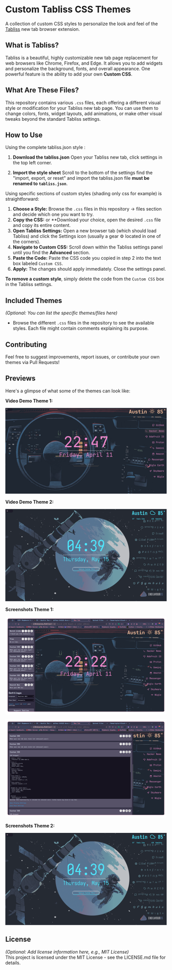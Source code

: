# Custom Tabliss CSS Themes                                                                                                                                                            
                                                                                                                                                                                       
A collection of custom CSS styles to personalize the look and feel of the [Tabliss](https://tabliss.io/) new tab browser extension.                                                    
                                                                                                                                                                                       
## What is Tabliss?                                                                                                                                                                    
                                                                                                                                                                                       
Tabliss is a beautiful, highly customizable new tab page replacement for web browsers like Chrome, Firefox, and Edge. It allows you to add widgets and personalize the background, fonts, and overall appearance. One powerful feature is the ability to add your own **Custom CSS**.
                                                                                                                                                                                       
## What Are These Files?                                                                                                                                                               
                                                                                                                                                                                       
This repository contains various `.css` files, each offering a different visual style or modification for your Tabliss new tab page. You can use them to change colors, fonts, widget layouts, add animations, or make other visual tweaks beyond the standard Tabliss settings.
                                                                                                                                                                                                                                     
## How to Use                                                                                                                                                                          

Using the complete tabliss.json style :

1. **Download the tabliss.json** Open your Tabliss new tab, click settings in the top left corner.

2. **Import the style sheet** Scroll to the bottom of the settings find the "import, export, or reset" and import the tabliss.json file **must be renamed to `tabliss.json`**.
                                                                                                                                                                                       
Using specific sections of custom styles (shading only css for example) is straightforward:                                                                                                                                          
                                                                                                                                                                                       
1.  **Choose a Style:** Browse the `.css` files in this repository -> files section and decide which one you want to try.                                                                               
2.  **Copy the CSS:** or **Download your choice, open the desired `.css` file and copy its entire content.                                                                                                        
3.  **Open Tabliss Settings:** Open a new browser tab (which should load Tabliss) and click the Settings icon (usually a gear ⚙️  located in one of the corners).                      
4.  **Navigate to Custom CSS:** Scroll down within the Tabliss settings panel until you find the **Advanced** section.                                                                 
5.  **Paste the Code:** Paste the CSS code you copied in step 2 into the text box labeled `Custom CSS`.                                                                                
6.  **Apply:** The changes should apply immediately. Close the settings panel.                                                                                                         
                                                                                                                                                                                       
**To remove a custom style**, simply delete the code from the `Custom CSS` box in the Tabliss settings.                                                                                
## Included Themes                                                                                                                           
                                                                                                                                             
*(Optional: You can list the specific themes/files here)*                                                                                    
                                                                                                                                             
*   Browse the different `.css` files in the repository to see the available styles. Each file might contain comments explaining its purpose.
                                                                                                                                             
## Contributing                                                                                                                              
                                                                                                                                             
Feel free to suggest improvements, report issues, or contribute your own themes via Pull Requests!                                           

## Previews                                                                                                                                                                            
                                                                                                                                                                                       
Here's a glimpse of what some of the themes can look like:                                                                                   
                                                                                                                                             
**Video Demo Theme 1:**                                                                                                                              
                                                                                    
[![Watch the video](img/tabliss3.png)](https://youtu.be/eWQwKlY42aE?si=WKsCAQFMbQxJ6cyo)

**Video Demo Theme 2:**                                                                                                                              
                                                                                    
[![Watch the video](img/tabliss_new_css.png)](https://www.youtube.com/watch?v=TpQ6vBOAI1w) 
                                                                                                                      
                                                                                                                                             
**Screenshots Theme 1:**                                                                                                                                                                                                                     
                                                                                                                                             
                                                                                     
![Screenshot of Example Theme 1](img/tabliss1.png)                                                                               
                                                                               
                                                                                                                                             
![Screenshot of Example Theme 1#2](img/tabliss2.png)                                              




**Screenshots Theme 2:**                                                                                                                                                                                                                     
                                                                                                                                             
                                                                                     
![Screenshot of Example Theme 2](img/tabliss_new_css.png)                                                                               
                                                                               
                                                                                                                                                                          

## License                                                                                                                                                                                                                           

*(Optional: Add license information here, e.g., MIT License)*               
This project is licensed under the MIT License - see the LICENSE.md file for details.                                                            
